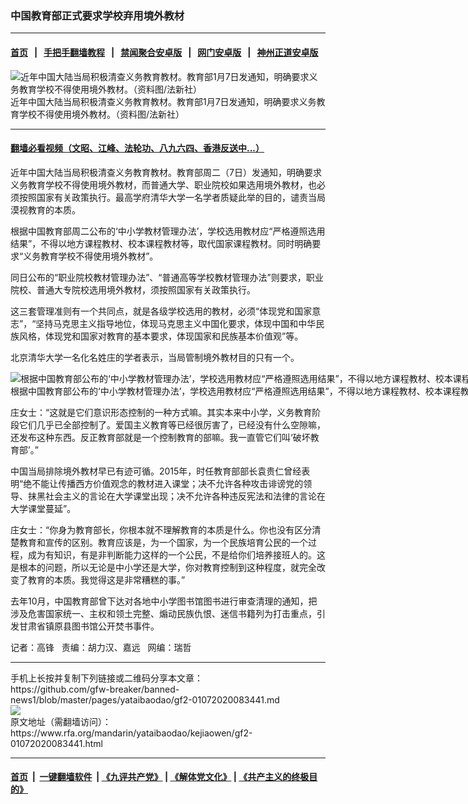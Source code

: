 ### 中国教育部正式要求学校弃用境外教材
------------------------

#### [首页](https://github.com/gfw-breaker/banned-news1/blob/master/README.md) &nbsp;&nbsp;|&nbsp;&nbsp; [手把手翻墙教程](https://github.com/gfw-breaker/guides/wiki) &nbsp;&nbsp;|&nbsp;&nbsp; [禁闻聚合安卓版](https://github.com/gfw-breaker/bn-android) &nbsp;&nbsp;|&nbsp;&nbsp; [网门安卓版](https://github.com/oGate2/oGate) &nbsp;&nbsp;|&nbsp;&nbsp; [神州正道安卓版](https://github.com/SzzdOgate/update) 



<div id="headerimg">
 <img alt="近年中国大陆当局积极清查义务教育教材。教育部1月7日发通知，明确要求义务教育学校不得使用境外教材。（资料图/法新社）" src="https://www.rfa.org/mandarin/yataibaodao/kejiaowen/gf2-01072020083441.html/000_Hkg10215943.jpg/@@images/68197b2f-bc2e-40d2-8754-8052e7585dd2.jpeg" title="近年中国大陆当局积极清查义务教育教材。教育部1月7日发通知，明确要求义务教育学校不得使用境外教材。（资料图/法新社）"/>
 <div id="headerimgcontents">
  <div id="headerimgcaption">
   <span>
    近年中国大陆当局积极清查义务教育教材。教育部1月7日发通知，明确要求义务教育学校不得使用境外教材。（资料图/法新社）
   </span>
   <!-- zoomattribute -->
  </div>
  <!-- headerimgcaption -->
 </div>
 <!-- headerimagecontents -->
</div>

<hr/>


#### [翻墙必看视频（文昭、江峰、法轮功、八九六四、香港反送中...）](http://167.172.214.107/home.html)

<div id="storytext">
 <div>
  <div class="slot_header">
  </div>
 </div>
 <p>
  近年中国大陆当局积极清查义务教育教材。教育部周二（7日）发通知，明确要求义务教育学校不得使用境外教材，而普通大学、职业院校如果选用境外教材，也必须按照国家有关政策执行。最高学府清华大学一名学者质疑此举的目的，谴责当局漠视教育的本质。
 </p>
 <p>
  根据中国教育部周二公布的‘中小学教材管理办法’，学校选用教材应“严格遵照选用结果”，不得以地方课程教材、校本课程教材等，取代国家课程教材。同时明确要求“义务教育学校不得使用境外教材”。
 </p>
 <p>
 </p>
 <p>
 </p>
 <p>
  同日公布的“职业院校教材管理办法”、“普通高等学校教材管理办法”则要求，职业院校、普通大专院校选用境外教材，须按照国家有关政策执行。
 </p>
 <p>
  这三套管理准则有一个共同点，就是各级学校选用的教材，必须“体现党和国家意志”，“坚持马克思主义指导地位，体现马克思主义中国化要求，体现中国和中华民族风格，体现党和国家对教育的基本要求，体现国家和民族基本价值观”等。
 </p>
 <p>
  北京清华大学一名化名姓庄的学者表示，当局管制境外教材目的只有一个。
 </p>
 <p>
 </p>
 <p>
  <div class="image-inline captioned" style="width:1500px;">
   <div style="width:1500px;">
    <img alt="根据中国教育部公布的‘中小学教材管理办法’，学校选用教材应“严格遵照选用结果”，不得以地方课程教材、校本课程教材等，取代国家课程教材。（资料图/美联社）" src="https://www.rfa.org/mandarin/yataibaodao/kejiaowen/gf2-01072020083441.html/AP_05042504204.jpg" title="根据中国教育部公布的‘中小学教材管理办法’，学校选用教材应“严格遵照选用结果”，不得以地方课程教材、校本课程教材等，取代国家课程教材。（资料图/美联社）"/>
   </div>
   <div class="image-caption">
    <span style="width:1500px;">
     根据中国教育部公布的‘中小学教材管理办法’，学校选用教材应“严格遵照选用结果”，不得以地方课程教材、校本课程教材等，取代国家课程教材。（资料图/美联社）
    </span>
    <span class="copyright">
    </span>
   </div>
  </div>
 </p>
 <p>
  庄女士：“这就是它们意识形态控制的一种方式嘛。其实本来中小学，义务教育阶段它们几乎已全部控制了。爱国主义教育等已经很厉害了，已经没有什么空隙嘛，还发布这种东西。反正教育部就是一个控制教育的部嘛。我一直管它们叫‘破坏教育部’。”
 </p>
 <p>
  中国当局排除境外教材早已有迹可循。2015年，时任教育部部长袁贵仁曾经表明“绝不能让传播西方价值观念的教材进入课堂；决不允许各种攻击诽谤党的领导、抹黑社会主义的言论在大学课堂出现；决不允许各种违反宪法和法律的言论在大学课堂蔓延”。
 </p>
 <p>
  庄女士：“你身为教育部长，你根本就不理解教育的本质是什么。你也没有区分清楚教育和宣传的区别。教育应该是，为一个国家，为一个民族培育公民的一个过程，成为有知识，有是非判断能力这样的一个公民，不是给你们培养接班人的。这是根本的问题，所以无论是中小学还是大学，你对教育控制到这种程度，就完全改变了教育的本质。我觉得这是非常糟糕的事。”
 </p>
 <p>
  去年10月，中国教育部曾下达对各地中小学图书馆图书进行审查清理的通知，把涉及危害国家统一、主权和领土完整、煽动民族仇恨、迷信书籍列为打击重点，引发甘肃省镇原县图书馆公开焚书事件。
 </p>
 <p>
  记者：高锋   责编：胡力汉、嘉远   网编：瑞哲
 </p>
</div>

<hr/>
手机上长按并复制下列链接或二维码分享本文章：<br/>
https://github.com/gfw-breaker/banned-news1/blob/master/pages/yataibaodao/gf2-01072020083441.md <br/>
<a href='https://github.com/gfw-breaker/banned-news1/blob/master/pages/yataibaodao/gf2-01072020083441.md'><img src='https://github.com/gfw-breaker/banned-news1/blob/master/pages/yataibaodao/gf2-01072020083441.md.png'/></a> <br/>
原文地址（需翻墙访问）：https://www.rfa.org/mandarin/yataibaodao/kejiaowen/gf2-01072020083441.html


------------------------
#### [首页](https://github.com/gfw-breaker/banned-news1/blob/master/README.md) &nbsp;|&nbsp; [一键翻墙软件](https://github.com/gfw-breaker/nogfw/blob/master/README.md) &nbsp;| [《九评共产党》](https://github.com/gfw-breaker/9ping.md/blob/master/README.md#九评之一评共产党是什么) | [《解体党文化》](https://github.com/gfw-breaker/jtdwh.md/blob/master/README.md) | [《共产主义的终极目的》](https://github.com/gfw-breaker/gczydzjmd.md/blob/master/README.md)


<img src='http://gfw-breaker.win/banned-news/pages/yataibaodao/gf2-01072020083441.md' width='0px' height='0px'/>